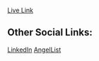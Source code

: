 [Live Link](https://edwinhongcheng.github.io) 

## Other Social Links:

[LinkedIn](https://www.linkedin.com/in/edwin-cheng-a603819b/)
[AngelList](https://angel.co/u/edwin-cheng-5)
